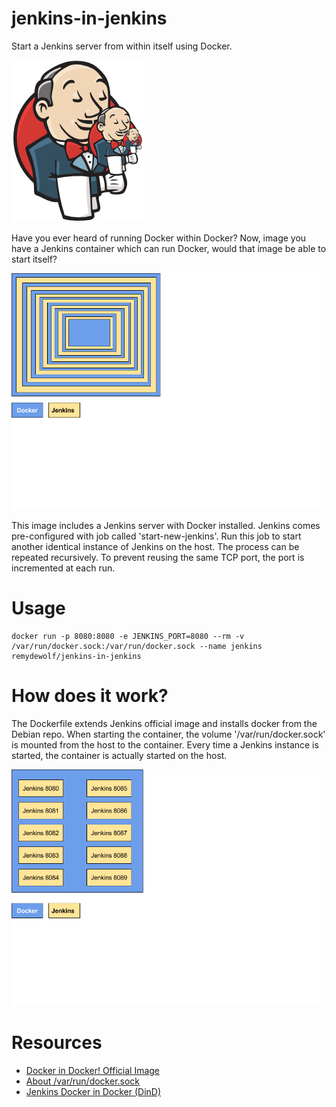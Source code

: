 # jenkins-in-jenkins
Start a Jenkins server from within itself using Docker.

<img src="jenkins-recursive.png" alt="Jenkins in Jenkins logo"/>

Have you ever heard of running Docker within Docker?
Now, image you have a Jenkins container which can run Docker, would that image be able to start itself?

<img src="jenkins-recursive-diagram.png" alt="Jenkins and Docker nested layers diagram"/>

This image includes a Jenkins server with Docker installed.
Jenkins comes pre-configured with job called 'start-new-jenkins'. Run this job to start another identical instance of Jenkins on the host. The process can be repeated recursively. To prevent reusing the same TCP port, the port is incremented at each run.

# Usage

```
docker run -p 8080:8080 -e JENKINS_PORT=8080 --rm -v /var/run/docker.sock:/var/run/docker.sock --name jenkins remydewolf/jenkins-in-jenkins
```

# How does it work?

The Dockerfile extends Jenkins official image and installs docker from the Debian repo. When starting the container, the volume '/var/run/docker.sock' is mounted from the host to the container. Every time a Jenkins instance is started, the container is actually started on the host.

<img src="jenkins-host-diagram.png" alt="Jenkins Docker containers from the host perspective"/>

# Resources
- [Docker in Docker! Official Image](https://hub.docker.com/_/docker/)
- [About /var/run/docker.sock](https://medium.com/lucjuggery/about-var-run-docker-sock-3bfd276e12fd)
- [Jenkins Docker in Docker (DinD) ](https://tripdubroot.com/jenkins-docker-in-docker-dind-2040cc90eeab)
